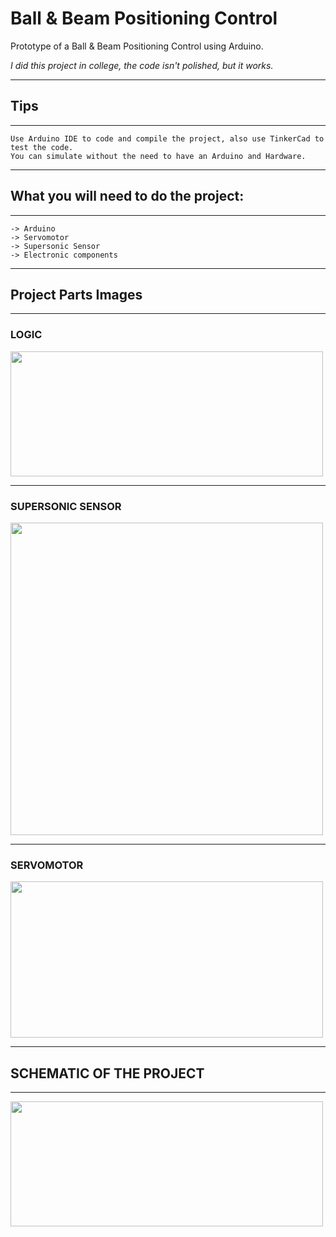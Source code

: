 # Ball & Beam Positioning Control

Prototype of a Ball & Beam Positioning Control using Arduino.

*I did this project in college, the code isn't polished, but it works.*

---
## Tips
---
    Use Arduino IDE to code and compile the project, also use TinkerCad to test the code.
    You can simulate without the need to have an Arduino and Hardware.
---

## What you will need to do the project:

---
    -> Arduino
    -> Servomotor
    -> Supersonic Sensor
    -> Electronic components

---

## Project Parts Images

---
### LOGIC

<div id="PIC-Image" align="left">
    <img height="200" width="500" src="https://4.bp.blogspot.com/-N7wb2gNTVGc/U7S5LnSPonI/AAAAAAAAAC4/r9ctCv8C2L0/s1600/control+loop.png">
</div>

---

### SUPERSONIC SENSOR

<div id="SENSOR-Image" align="left">
    <img height="500" width="500" src="https://images-na.ssl-images-amazon.com/images/I/61R309L-paL._SL1100_.jpg">
</div>

---

### SERVOMOTOR

<div id="LCD-Image" align="left">
    <img height="250" width="500" src="https://galuhratna.alza.web.id/blog/wp-content/uploads/2020/12/Servo1-768x400.png">
</div>

---

## SCHEMATIC OF THE PROJECT
---

<div id="SCHEMATIC-Image" align="left">
    <img height="200" width="500" src="https://cdn.discordapp.com/attachments/936646713345720400/938130199806099486/Screenshot.png">
</div>